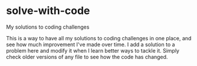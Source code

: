 # solve-with-code
My solutions to coding challenges

This is a way to have all my solutions to coding challenges in one place, and see how much improvement I've made over time.
I add a solution to a problem here and modify it when I learn better ways to tackle it. 
Simply check older versions of any file to see how the code has changed.

